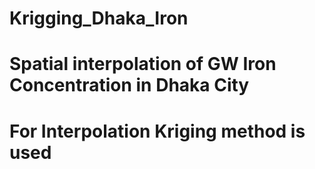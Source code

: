 # Krigging_Dhaka_Iron
# Spatial interpolation of GW Iron Concentration in Dhaka City
# For Interpolation Kriging method is used
